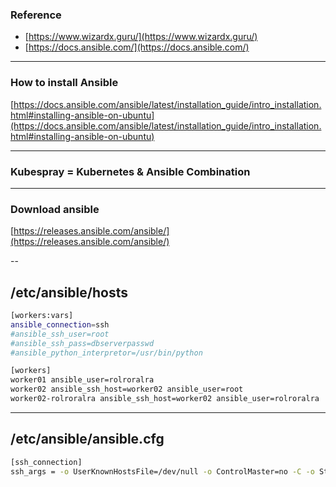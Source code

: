 ### Reference
* [https://www.wizardx.guru/](https://www.wizardx.guru/)
* [https://docs.ansible.com/](https://docs.ansible.com/)

---
### How to install Ansible
[https://docs.ansible.com/ansible/latest/installation_guide/intro_installation.html#installing-ansible-on-ubuntu](https://docs.ansible.com/ansible/latest/installation_guide/intro_installation.html#installing-ansible-on-ubuntu)

---
### Kubespray = Kubernetes & Ansible Combination 

---
### Download ansible
[https://releases.ansible.com/ansible/](https://releases.ansible.com/ansible/)

--
## /etc/ansible/hosts
```bash
[workers:vars]
ansible_connection=ssh
#ansible_ssh_user=root
#ansible_ssh_pass=dbserverpasswd
#ansible_python_interpretor=/usr/bin/python

[workers]
worker01 ansible_user=rolroralra
worker02 ansible_ssh_host=worker02 ansible_user=root
worker02-rolroralra ansible_ssh_host=worker02 ansible_user=rolroralra
```
---
## /etc/ansible/ansible.cfg
```bash
[ssh_connection]
ssh_args = -o UserKnownHostsFile=/dev/null -o ControlMaster=no -C -o StrictHostKeyChecking=no
```
